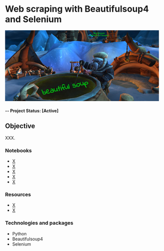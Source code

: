 # Web scraping with Beautifulsoup4 and Selenium

![alternative text](img/readme_image.jpg)

#### -- Project Status: [Active]

## Objective
XXX.

### Notebooks
* [X](json_theory.ipynb)
* [X](http_requests.ipynb)
* [X](google_api_how_to.ipynb)
* [X](google_api_roadtrip.ipynb)
* [X](nobel_prize_api_analysis.ipynb)

### Resources
* [X](https://developers.google.com/maps/documentation/places/web-service)
* [X](http://api.nobelprize.org/v1/prize.json)

### Technologies and packages
* Python
* Beautifulsoup4
* Selenium
